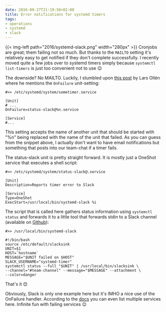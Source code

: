```yaml
---
date: 2016-09-27T21:19:58+02:00
title: Error notifications for systemd timers
tags:
- operations
- systemd
- slack
---
```


{{< img-left path="2016/systemd-slack.png" width="280px" >}} Cronjobs are great;
them failing not so much. But thanks to the `MAILTO` setting it's relatively
easy to get notified if they don't complete successfully. I recently moved quite
a few jobs over to systemd timers simply because `systemctl list-timers` is just
too convenient not to use 😉

The downside? No MAILTO. Luckily, I stumbled upon [this post][nl] by Lars Ollén
where he mentions the `OnFailure` unit-setting:

    #>> /etc/systemd/system/sometimer.service

    [Unit]
    # ...
    OnFailure=status-slack@%n.service

    [Service]
    #...

This setting accepts the name of another unit that should be started with "%n"
being replaced with the name of the unit that failed.  As you can guess from the
snippet above, I actually don't want to have email notifications but something
that posts into our team-chat if a timer fails.

The status-slack unit is pretty straight forward. It is mostly just a OneShot
service that executes a shell script:


    #>> /etc/systemd/system/status-slack@.service

    [Unit]
    Description=Reports timer error to Slack

    [Service]
    Type=OneShot
    ExecStart=/usr/local/bin/systemd-slack %i

The script that is called here gathers status information using `systemctl status`
and forwards it to a little tool that forwards stdin to a Slack channel
(available on [Github][]):

    #>> /usr/local/bin/systemd-slack

    #!/bin/bash
    source /etc/default/slacksink
    UNIT=$1
    HOST=`hostname`
    MESSAGE="$UNIT failed on $HOST"
    SLACK_USERNAME="systemd-timer"
    systemctl status --full "$UNIT" | /usr/local/bin/slacksink \
    --channel="#team-channel" --message="$MESSAGE" --attachment \
    --color=danger

That's it 😊

Obviously, Slack is only one example here but it's IMHO a nice use of the
OnFailure handler. According to the [docs][] you can even list multiple services
here. Infinite fun with failing services 😉

[github]: https://github.com/zerok/slacksink
[docs]: https://www.freedesktop.org/software/systemd/man/systemd.unit.html#OnFailure=
[nl]: http://northernlightlabs.se/systemd.status.mail.on.unit.failure
